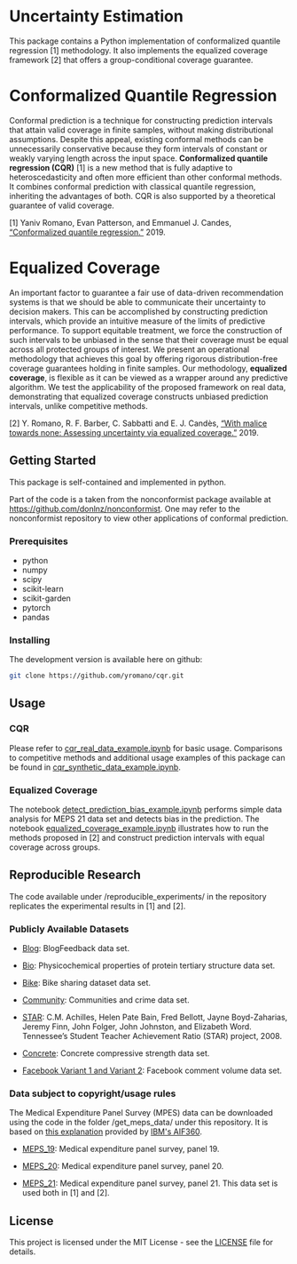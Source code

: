 # Uncertainty Estimation

This package contains a Python implementation of conformalized quantile regression [1] methodology. It also implements the equalized coverage framework [2] that offers a group-conditional coverage guarantee.

# Conformalized Quantile Regression

Conformal prediction is a technique for constructing prediction intervals that attain valid coverage in finite samples, without making distributional assumptions. Despite this appeal, existing conformal methods can be unnecessarily conservative because they form intervals of constant or weakly varying length across the input space. **Conformalized quantile regression (CQR)** [1] is a new method that is fully adaptive to heteroscedasticity and often more efficient than other conformal methods. It combines conformal prediction with classical quantile regression, inheriting the advantages of both. CQR is also supported by a theoretical guarantee of valid coverage.

[1] Yaniv Romano, Evan Patterson, and Emmanuel J. Candes, [“Conformalized quantile regression.”](https://arxiv.org/abs/1905.03222) 2019.

# Equalized Coverage

An important factor to guarantee a fair use of data-driven recommendation systems is that we should be able to communicate their uncertainty to decision makers. This can be accomplished by constructing prediction intervals, which provide an intuitive measure of the limits of predictive performance. To support equitable treatment, we force the construction of such intervals to be unbiased in the sense that their coverage must be equal across all protected groups of interest. We present an operational methodology that achieves this goal by offering rigorous distribution-free coverage guarantees holding in finite samples. Our methodology, **equalized coverage**, is flexible as it can be viewed as a wrapper around any predictive algorithm. We test the applicability of the proposed framework on real data, demonstrating that equalized coverage constructs unbiased prediction intervals, unlike competitive methods.

[2] Y. Romano, R. F. Barber, C. Sabbatti and E. J. Candès, [“With malice towards none: Assessing uncertainty via equalized coverage.”](https://statweb.stanford.edu/~candes/papers/EqualizedCoverage.pdf) 2019.

## Getting Started

This package is self-contained and implemented in python.

Part of the code is a taken from the nonconformist package available at https://github.com/donlnz/nonconformist. One may refer to the nonconformist repository to view other applications of conformal prediction.  

### Prerequisites

* python
* numpy
* scipy
* scikit-learn
* scikit-garden
* pytorch
* pandas

### Installing

The development version is available here on github:
```bash
git clone https://github.com/yromano/cqr.git
```

## Usage

### CQR

Please refer to [cqr_real_data_example.ipynb](cqr_real_data_example.ipynb) for basic usage. Comparisons to competitive methods and additional usage examples of this package can be found in [cqr_synthetic_data_example.ipynb](cqr_synthetic_data_example.ipynb).

### Equalized Coverage

The notebook [detect_prediction_bias_example.ipynb](prediction_bias_example.ipynb) performs simple data analysis for MEPS 21 data set and detects bias in the prediction. The notebook [equalized_coverage_example.ipynb](equalized_coverage_example.ipynb) illustrates how to run the methods proposed in [2] and construct prediction intervals with equal coverage across groups.

## Reproducible Research

The code available under /reproducible_experiments/ in the repository replicates the experimental results in [1] and [2].

### Publicly Available Datasets

* [Blog](https://archive.ics.uci.edu/ml/datasets/BlogFeedback): BlogFeedback data set.

* [Bio](https://archive.ics.uci.edu/ml/datasets/Physicochemical+Properties+of+Protein+Tertiary+Structure): Physicochemical  properties  of  protein  tertiary  structure  data  set.

* [Bike](https://archive.ics.uci.edu/ml/datasets/bike+sharing+dataset): Bike  sharing  dataset  data  set.

* [Community](http://archive.ics.uci.edu/ml/datasets/communities+and+crime): Communities   and   crime   data   set.

* [STAR](https://www.rdocumentation.org/packages/AER/versions/1.2-6/topics/STAR): C.M. Achilles, Helen Pate Bain, Fred Bellott, Jayne Boyd-Zaharias, Jeremy Finn, John Folger, John Johnston, and Elizabeth Word. Tennessee’s Student Teacher Achievement Ratio (STAR) project, 2008.

* [Concrete](http://archive.ics.uci.edu/ml/datasets/concrete+compressive+strength): Concrete compressive strength data set.

* [Facebook Variant 1 and Variant 2](https://archive.ics.uci.edu/ml/datasets/Facebook+Comment+Volume+Dataset): Facebook  comment  volume  data  set.

### Data subject to copyright/usage rules

The Medical Expenditure Panel Survey (MPES) data can be downloaded using the code in the folder /get_meps_data/ under this repository. It is based on [this explanation](https://github.com/IBM/AIF360/blob/master/aif360/data/raw/meps/README.md) provided by [IBM's AIF360](https://github.com/IBM/AIF360).

* [MEPS_19](https://meps.ahrq.gov/mepsweb/data_stats/download_data_files_detail.jsp?cboPufNumber=HC-181): Medical expenditure panel survey,  panel 19.

* [MEPS_20](https://meps.ahrq.gov/mepsweb/data_stats/download_data_files_detail.jsp?cboPufNumber=HC-181): Medical expenditure panel survey,  panel 20.

* [MEPS_21](https://meps.ahrq.gov/mepsweb/data_stats/download_data_files_detail.jsp?cboPufNumber=HC-192): Medical expenditure panel survey,  panel 21. This data set is used both in [1] and [2].

## License

This project is licensed under the MIT License - see the [LICENSE](LICENSE) file for details.
